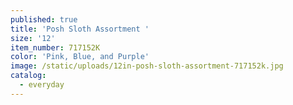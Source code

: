 ```yaml
---
published: true
title: 'Posh Sloth Assortment '
size: '12'
item_number: 717152K
color: 'Pink, Blue, and Purple'
image: /static/uploads/12in-posh-sloth-assortment-717152k.jpg
catalog:
  - everyday
---
```


